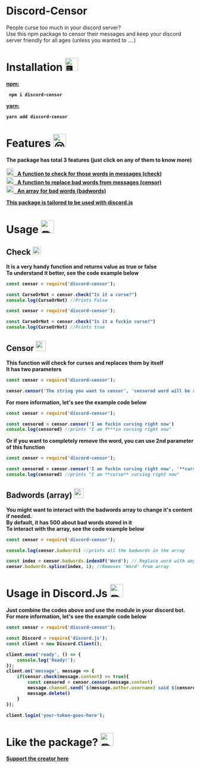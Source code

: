 <!-- [![Build Status](https://travis-ci.org/TheRamann/discord-censor.svg?branch=main)](https://travis-ci.org/TheRamann/discord-censor)
[![dependencies Status](https://david-dm.org/TheRamann/discord-censor/status.svg)](https://david-dm.org/TheRamann/discord-censor)
[![npm version](https://img.shields.io/npm/v/discord-censor.svg)](https://www.npmjs.com/package/discord-censor)
[![npm downloads](https://img.shields.io/npm/dt/discord-censor.svg)](https://www.npmjs.com/package/discord-censor)
[![GitHub commit activity](https://img.shields.io/github/commit-activity/y/TheRamann/discord-censor.svg)](https://github.com/TheRamann/discord-censor)
[![Codacy Badge](https://api.codacy.com/project/badge/Grade/02438a0c7e1148c486fdc822d79b1f3d)](https://www.codacy.com/app/TheRamann/discord-censor) -->

# Discord-Censor

People curse too much in your discord server? <br>
Use this npm package to censor their messages and keep your discord server friendly for all ages (unless you wanted to ....)
# Installation <img src="https://cdn.discordapp.com/emojis/316264057659326464.png?v=1" alt = "🖥" width="35px">
<b><a href = "https://www.npmjs.com/package/discord-censor"> npm: </a><b> 
<p>
<code> npm i discord-censor </code>
    <p><b><a href = "https://classic.yarnpkg.com/en/package/discord-censor"> yarn: </a></p>
        <code>yarn add discord-censor </code>

# Features <img src = "https://cdn.discordapp.com/emojis/816591259770552330.gif?v=1" alt = "😌" width = "35px">

The package has total 3 features (just click on any of them to know more) <br>

<a href = "https://www.npmjs.com/package/discord-censor#check-"><img src="https://cdn.discordapp.com/emojis/762224193793818625.png?v=1" alt = "💜" width="20px"> &nbsp; A function to check for those words in messages (check) </a> <br>
<a href = "https://www.npmjs.com/package/discord-censor#censor-">
<img src="https://cdn.discordapp.com/emojis/762224193793818625.png?v=1" alt = "💜" width="20px"> &nbsp; A function to replace bad words from messages (censor)<br></a>
<a href = "https://www.npmjs.com/package/discord-censor#badwords-array-"><img src="https://cdn.discordapp.com/emojis/762224193793818625.png?v=1" alt = "💜" width="20px"> &nbsp; An array for bad words (badwords)<br> </a>

<a href = "https://www.npmjs.com/package/discord-censor#usage-in-discordjs-">This package is tailored to be used with discord.js </a>

# Usage <img src="https://cdn.discordapp.com/emojis/757399420319825950.png?v=1" alt = "✏" width="35px">

## Check <img src = "https://cdn.discordapp.com/emojis/779715156610383892.gif?v=1" width = 22px>

It is a very handy function and returns value as true or false <br>
To understand it better, see the code example below <br>

```js
const censor = require('discord-censor');

const CurseOrNot = censor.check("Is it a curse?")
console.log(CurseOrNot) //Prints False
```

```js
const censor = require('discord-censor');

const CurseOrNot = censor.check("Is it a fuckin curse?")
console.log(CurseOrNot) //Prints true
```

## Censor <img src = "https://cdn.discordapp.com/emojis/708868674953543691.gif?v=1" width = "27px">

This function will check for curses and replaces them by itself <br>
It has two parameters <br>
```js
const censor = require('discord-censor');

censor.censor('The string you want to censor', 'censored word will be replaced by this (This parameter is optional)')
```
For more information, let's see the example code below <br>
```js
const censor = require('discord-censor');

const censored = censor.censor('I am fuckin cursing right now')
console.log(censored) //prints "I am f***in cursing right now"
```

Or if you want to completely remove the word, you can use 2nd parameter of this function

```js
const censor = require('discord-censor');

const censored = censor.censor('I am fuckin cursing right now', '**curse**')
console.log(censored) //prints "I am **curse** cursing right now"
```

## Badwords (array) <img src = "https://cdn.discordapp.com/emojis/722735532823543848.gif?v=1" width = "26px">
You might want to interact with the badwords array to change it's content if needed. <br>
By default, it has 500 about bad words stored in it <br>
To interact with the array, see the code example below <br>
```js
const censor = require('discord-censor');

console.log(censor.badwords) //prints all the badwords in the array

const index = censor.badwords.indexOf('Word'); // Replace word with any word you would like to remove from array
censor.badwords.splice(index, 1); //Removes 'Word' from array
```

# Usage in Discord.Js <img src="https://discord.js.org/static/logo-square.png" alt = "✏" width="35px">

Just combine the codes above and use the module in your discord bot. <br>
For more information, let's see the example code below <br>
```js
const censor = require('discord-censor');

const Discord = require('discord.js');
const client = new Discord.Client();

client.once('ready', () => {
	console.log('Ready!');
});
client.on('message', message => {
    if(censor.check(message.content) == true){				                  //Check if message has curses or not
        const censored = censor.censor(message.content)   	                 //Censor the message if they have curses
        message.channel.send(`${message.author.username} said ${censored}`) //Send the censored version of message
        message.delete()        					                       //Delete the original of message version which has curses
    }                           					                      //That's all you have to do to censor messages in discord 💜
});

client.login('your-token-goes-here');
```


# Like the package? <img src="https://cdn.discordapp.com/emojis/599598716521021441.gif?v=1" alt = "✏" width="35px">
<a href = "https://www.buymeacoffee.com/TheRamann">
Support the creator here
</a>

